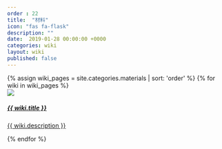 ```yaml
---
order : 22
title:  "材料"
icon: "fas fa-flask"
description: ""
date:  2019-01-28 00:00:00 +0000
categories: wiki
layout: wiki
published: false
---
```


<div class="container">
    <div class="wikiPages">
        <div class="row">
            {% assign wiki_pages = site.categories.materials | sort: 'order' %}
            {% for wiki in wiki_pages %}
            <div class="col-sm-3">
                <a href="{{ wiki.url | relative_url }}" class="wiki-a">
                    <div class="card text-center wiki-item">
                        <img class="card-img-top" src="{{ "/assets/img/wiki/material_icons/" | relative_url  }}{{ wiki.icon }}">
                        <div class="card-body">
                            <h5 class="card-title no-shadow">{{ wiki.title }}</h5>
                            <p class="card-text no-shadow">{{ wiki.description }}</p>
                        </div>
                    </div>
                </a>
            </div>
            {% endfor %}
        </div>
    </div>
</div>